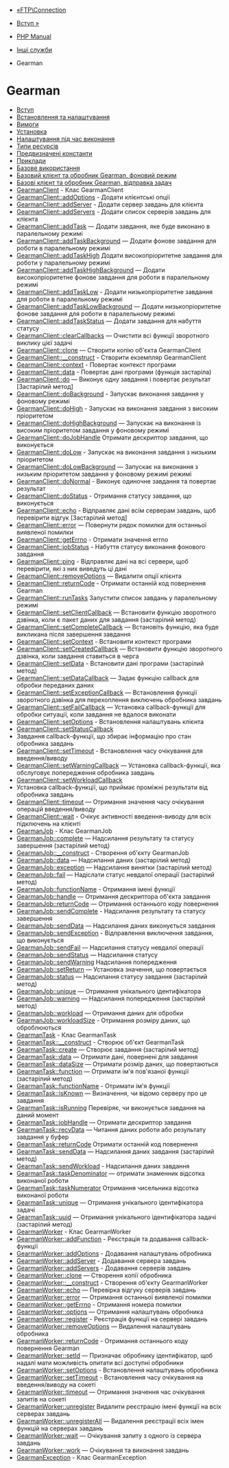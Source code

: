 - [«FTP\Connection](class.ftp-connection.md)
- [Вступ »](intro.gearman.md)

- [PHP Manual](index.md)
- [Інші служби](refs.remote.other.md)
- Gearman

# Gearman

- [Вступ](intro.gearman.md)
- [Встановлення та налаштування](gearman.setup.md)
- [Вимоги](gearman.requirements.md)
- [Установка](gearman.installation.md)
- [Налаштування під час виконання](gearman.configuration.md)
- [Типи ресурсів](gearman.resources.md)
- [Предвизначені константи](gearman.constants.md)
- [Приклади](gearman.examples.md)
- [Базове використання](gearman.examples-reverse.md)
- [Базовий клієнт та обробник Gearman, фоновий
режим](gearman.examples-reverse-bg.md)
- [Базові клієнт та обробник Gearman, відправка
задач](gearman.examples-reverse-task.md)
- [GearmanClient](class.gearmanclient.md) - Клас GearmanClient
- [GearmanClient::addOptions](gearmanclient.addoptions.md) -
Додати клієнтські опції
- [GearmanClient::addServer](gearmanclient.addserver.md) -
Додати сервер завдань для клієнта
- [GearmanClient::addServers](gearmanclient.addservers.md) -
Додати список серверів завдань для клієнта
- [GearmanClient::addTask](gearmanclient.addtask.md) — Додати
завдання, яке буде виконано в паралельному режимі
- [GearmanClient::addTaskBackground](gearmanclient.addtaskbackground.md)
— Додати фонове завдання для роботи в паралельному режимі
- [GearmanClient::addTaskHigh](gearmanclient.addtaskhigh.md)
Додати високопріоритетне завдання для роботи у паралельному
режимі
- [GearmanClient::addTaskHighBackground](gearmanclient.addtaskhighbackground.md)
— Додати високопріоритетне фонове завдання для роботи в
паралельному режимі
- [GearmanClient::addTaskLow](gearmanclient.addtasklow.md) -
Додати низькопріоритетне завдання для роботи в паралельному
режимі
- [GearmanClient::addTaskLowBackground](gearmanclient.addtasklowbackground.md)
— Додати низькопріоритетне фонове завдання для роботи в
паралельному режимі
- [GearmanClient::addTaskStatus](gearmanclient.addtaskstatus.md)
— Додати завдання для набуття статусу
- [GearmanClient::clearCallbacks](gearmanclient.clearcallbacks.md)
— Очистити всі функції зворотного виклику цієї задачі
- [GearmanClient::clone](gearmanclient.clone.md) — Створити копію
об'єкта GearmanClient
- [GearmanClient::\_\_construct](gearmanclient.construct.md) -
Створити екземпляр GearmanClient
- [GearmanClient::context](gearmanclient.context.md) -
Повертає контекст програми
- [GearmanClient::data](gearmanclient.data.md) - Повертає
дані програми (функція застаріла)
- [GearmanClient::do](gearmanclient.do.md) — Виконує одну
завдання і повертає результат [Застарілий метод]
- [GearmanClient::doBackground](gearmanclient.dobackground.md) -
Запускає виконання завдання у фоновому режимі
- [GearmanClient::doHigh](gearmanclient.dohigh.md) - Запускає
на виконання завдання з високим пріоритетом
- [GearmanClient::doHighBackground](gearmanclient.dohighbackground.md)
— Запускає на виконання із високим пріоритетом завдання у фоновому
режимі
- [GearmanClient::doJobHandle](gearmanclient.dojobhandle.md)
Отримати дескриптор завдання, що виконується
- [GearmanClient::doLow](gearmanclient.dolow.md) - Запускає на
виконання завдання з низьким пріоритетом
- [GearmanClient::doLowBackground](gearmanclient.dolowbackground.md)
— Запускає на виконання з низьким пріоритетом завдання у фоновому режимі
режимі
- [GearmanClient::doNormal](gearmanclient.donormal.md) -
Виконує одиночне завдання та повертає результат
- [GearmanClient::doStatus](gearmanclient.dostatus.md) -
Отримання статусу завдання, що виконується
- [GearmanClient::echo](gearmanclient.echo.md) - Відправляє
дані всім серверам завдань, щоб перевірити відгук
\[Застарілий метод\]
- [GearmanClient::error](gearmanclient.error.md) — Повернути
рядок помилки для останньої виявленої помилки
- [GearmanClient::getErrno](gearmanclient.geterrno.md) -
Отримати значення errno
- [GearmanClient::jobStatus](gearmanclient.jobstatus.md) -
Набуття статусу виконання фонового завдання
- [GearmanClient::ping](gearmanclient.ping.md) - Відправляє
дані на всі сервери, щоб перевірити, які з них виведуть ці
дані
- [GearmanClient::removeOptions](gearmanclient.removeoptions.md)
— Видалити опції клієнта
- [GearmanClient::returnCode](gearmanclient.returncode.md) -
Отримати останній код повернення Gearman
- [GearmanClient::runTasks](gearmanclient.runtasks.md)
Запустити список завдань у паралельному режимі
- [GearmanClient::setClientCallback](gearmanclient.setclientcallback.md)
— Встановити функцію зворотного дзвінка, коли є пакет даних
для завдання (застарілий метод)
- [GearmanClient::setCompleteCallback](gearmanclient.setcompletecallback.md)
— Встановіть функцію, яка буде викликана після завершення завдання
- [GearmanClient::setContext](gearmanclient.setcontext.md) -
Встановити контекст програми
- [GearmanClient::setCreatedCallback](gearmanclient.setcreatedcallback.md)
— Встановити функцію зворотного дзвінка, коли завдання ставиться в
черга
- [GearmanClient::setData](gearmanclient.setdata.md) -
Встановити дані програми (застарілий метод)
- [GearmanClient::setDataCallback](gearmanclient.setdatacallback.md)
— Задає функцію callback для обробки переданих даних
- [GearmanClient::setExceptionCallback](gearmanclient.setexceptioncallback.md)
— Встановлення функції зворотного дзвінка для перехоплення виключень
обробника завдань
- [GearmanClient::setFailCallback](gearmanclient.setfailcallback.md)
— Установка callback-функції для обробки ситуації, коли
завдання не вдалося виконати
- [GearmanClient::setOptions](gearmanclient.setoptions.md) -
Встановлення налаштувань клієнта
- [GearmanClient::setStatusCallback](gearmanclient.setstatuscallback.md)
- Завдання callback-функції, що збирає інформацію про стан
обробника завдань
- [GearmanClient::setTimeout](gearmanclient.settimeout.md) -
Встановлення часу очікування для введення/виводу
- [GearmanClient::setWarningCallback](gearmanclient.setwarningcallback.md)
— Установка callback-функції, яка обслуговує попередження
обробника завдань
- [GearmanClient::setWorkloadCallback](gearmanclient.setworkloadcallback.md)
- Установка callback-функції, що приймає проміжні
результати від обробника завдань
- [GearmanClient::timeout](gearmanclient.timeout.md) — Отримання
значення часу очікування операцій введення/виводу
- [GearmanClient::wait](gearmanclient.wait.md) - Очікує
активності введення-виводу для всіх підключень на клієнті
- [GearmanJob](class.gearmanjob.md) - Клас GearmanJob
- [GearmanJob::complete](gearmanjob.complete.md) — Надсилання
результату та статусу завершення (застарілий метод)
- [GearmanJob::\_\_construct](gearmanjob.construct.md) -
Створення об'єкту GearmanJob
- [GearmanJob::data](gearmanjob.data.md) — Надсилання даних
(застарілий метод)
- [GearmanJob::exception](gearmanjob.exception.md) — Надсилання
винятки (застарілий метод)
- [GearmanJob::fail](gearmanjob.fail.md) — Надіслати статус
невдалої операції (застарілий метод)
- [GearmanJob::functionName](gearmanjob.functionname.md) -
Отримання імені функції
- [GearmanJob::handle](gearmanjob.handle.md) — Отримання
дескриптора об'єкта завдання
- [GearmanJob::returnCode](gearmanjob.returncode.md) — Отримання
останнього коду повернення
- [GearmanJob::sendComplete](gearmanjob.sendcomplete.md) -
Надсилання результату та статусу завершення
- [GearmanJob::sendData](gearmanjob.senddata.md) — Надсилання
даних виконується завдання
- [GearmanJob::sendException](gearmanjob.sendexception.md) -
Відправлення виключення завдання, що виконується
- [GearmanJob::sendFail](gearmanjob.sendfail.md) — Надсилання
статусу невдалої операції
- [GearmanJob::sendStatus](gearmanjob.sendstatus.md) — Надсилання
статусу
- [GearmanJob::sendWarning](gearmanjob.sendwarning.md)
Надсилання попередження
- [GearmanJob::setReturn](gearmanjob.setreturn.md) — Установка
значення, що повертається
- [GearmanJob::status](gearmanjob.status.md) — Надсилання статусу
завдання (застарілий метод)
- [GearmanJob::unique](gearmanjob.unique.md) — Отримання
унікального ідентифікатора
- [GearmanJob::warning](gearmanjob.warning.md) — Надсилання
попередження (застарілий метод)
- [GearmanJob::workload](gearmanjob.workload.md) — Отримання
даних для обробки
- [GearmanJob::workloadSize](gearmanjob.workloadsize.md) -
Отримання розміру даних, що оброблюються
- [GearmanTask](class.gearmantask.md) - Клас GearmanTask
- [GearmanTask::\_\_construct](gearmantask.construct.md) -
Створює об'єкт GearmanTask
- [GearmanTask::create](gearmantask.create.md) — Створює завдання
(застарілий метод)
- [GearmanTask::data](gearmantask.data.md) — Отримати дані,
повернені для завдання
- [GearmanTask::dataSize](gearmantask.datasize.md) — Отримати
розмір даних, що повертаються
- [GearmanTask::function](gearmantask.function.md) — Отримати
ім'я пов'язаної функції (застарілий метод)
- [GearmanTask::functionName](gearmantask.functionname.md) -
Отримати ім'я функції
- [GearmanTask::isKnown](gearmantask.isknown.md) — Визначення,
чи відомо серверу про це завдання
- [GearmanTask::isRunning](gearmantask.isrunning.md)
Перевіряє, чи виконується завдання на даний момент
- [GearmanTask::jobHandle](gearmantask.jobhandle.md) — Отримати
дескриптор завдання
- [GearmanTask::recvData](gearmantask.recvdata.md) — Читання
даних роботи або результату завдання у буфер
- [GearmanTask::returnCode](gearmantask.returncode.md)
Отримати останній код повернення
- [GearmanTask::sendData](gearmantask.senddata.md) — Надсилання
даних завдання (застарілий метод)
- [GearmanTask::sendWorkload](gearmantask.sendworkload.md) -
Надсилання даних завдання
- [GearmanTask::taskDenominator](gearmantask.taskdenominator.md)
— отримати знаменник відсотка виконаної роботи
- [GearmanTask::taskNumerator](gearmantask.tasknumerator.md)
Отримання чисельника відсотка виконаної роботи
- [GearmanTask::unique](gearmantask.unique.md) — Отримання
унікального ідентифікатора задачі
- [GearmanTask::uuid](gearmantask.uuid.md) — Отримання
унікального ідентифікатора задачі (застарілий метод)
- [GearmanWorker](class.gearmanworker.md) - Клас GearmanWorker
- [GearmanWorker::addFunction](gearmanworker.addfunction.md) -
Реєстрація та додавання callback-функції
- [GearmanWorker::addOptions](gearmanworker.addoptions.md) -
Додавання налаштувань обробника
- [GearmanWorker::addServer](gearmanworker.addserver.md) -
Додавання сервера завдань
- [GearmanWorker::addServers](gearmanworker.addservers.md) -
Додавання серверів завдань
- [GearmanWorker::clone](gearmanworker.clone.md) — Створення
копії обробника
- [GearmanWorker::\_\_construct](gearmanworker.construct.md) -
Створення об'єкту GearmanWorker
- [GearmanWorker::echo](gearmanworker.echo.md) — Перевірка
відгуку серверів завдань
- [GearmanWorker::error](gearmanworker.error.md) — Отримання
останньої виявленої помилки
- [GearmanWorker::getErrno](gearmanworker.geterrno.md) -
Отримання номера помилки
- [GearmanWorker::options](gearmanworker.options.md) — Отримання
налаштувань обробника
- [GearmanWorker::register](gearmanworker.register.md) -
Реєстрація функції на сервері завдань
- [GearmanWorker::removeOptions](gearmanworker.removeoptions.md)
— Видалення налаштувань обробника
- [GearmanWorker::returnCode](gearmanworker.returncode.md) -
Отримання останнього коду повернення Gearman
- [GearmanWorker::setId](gearmanworker.setid.md) — Призначає
обробнику ідентифікатор, щоб надалі мати можливість
опитати всі доступні обробники
- [GearmanWorker::setOptions](gearmanworker.setoptions.md) -
Встановлення налаштувань обробника
- [GearmanWorker::setTimeout](gearmanworker.settimeout.md) -
Встановлення часу очікування на введення/виводу на сокеті
- [GearmanWorker::timeout](gearmanworker.timeout.md) — Отримання
значення час очікування запитів на сокеті
- [GearmanWorker::unregister](gearmanworker.unregister.md)
Видалити реєстрацію імені функції на всіх серверах завдань
- [GearmanWorker::unregisterAll](gearmanworker.unregisterall.md)
— Видалення реєстрації всіх імен функцій на серверах завдань
- [GearmanWorker::wait](gearmanworker.wait.md) — Очікування
запиту з одного із сервера завдань
- [GearmanWorker::work](gearmanworker.work.md) — Очікування та
виконання завдань
- [GearmanException](class.gearmanexception.md) - Клас
GearmanException
